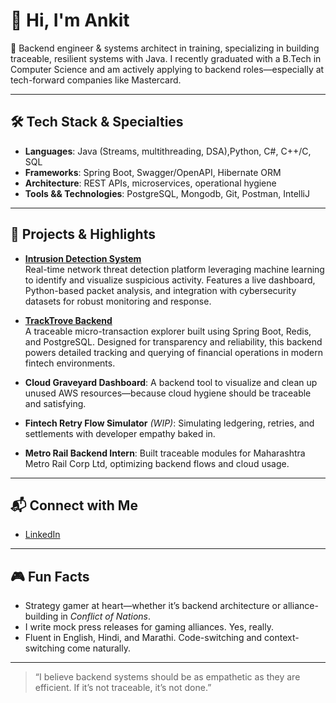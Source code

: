 # 👋 Hi, I'm Ankit

🎯 Backend engineer & systems architect in training, specializing in building traceable, resilient systems with Java. I recently graduated with a B.Tech in Computer Science and am actively applying to backend roles—especially at tech-forward companies like Mastercard.

---

## 🛠️ Tech Stack & Specialties

- **Languages**: Java (Streams, multithreading, DSA),Python, C#, C++/C, SQL
- **Frameworks**: Spring Boot, Swagger/OpenAPI, Hibernate ORM
- **Architecture**: REST APIs, microservices, operational hygiene
- **Tools && Technologies**: PostgreSQL, Mongodb, Git, Postman, IntelliJ

---

## 🚀 Projects & Highlights

- **[Intrusion Detection System](https://github.com/AnkitV15/Intrusion-Detection-System)**  
  Real-time network threat detection platform leveraging machine learning to identify and visualize suspicious activity. Features a live dashboard, Python-based packet analysis, and integration with cybersecurity datasets for robust monitoring and response.

- **[TrackTrove Backend](https://github.com/AnkitV15/tracktrove-backend)**  
  A traceable micro-transaction explorer built using Spring Boot, Redis, and PostgreSQL. Designed for transparency and reliability, this backend powers detailed tracking and querying of financial operations in modern fintech environments.

- **Cloud Graveyard Dashboard**: A backend tool to visualize and clean up unused AWS resources—because cloud hygiene should be traceable and satisfying.
- **Fintech Retry Flow Simulator** *(WIP)*: Simulating ledgering, retries, and settlements with developer empathy baked in.
- **Metro Rail Backend Intern**: Built traceable modules for Maharashtra Metro Rail Corp Ltd, optimizing backend flows and cloud usage.

---

## 📬 Connect with Me

- [LinkedIn](https://www.linkedin.com/in/ankit-vis)

---

## 🎮 Fun Facts

- Strategy gamer at heart—whether it’s backend architecture or alliance-building in *Conflict of Nations*.
- I write mock press releases for gaming alliances. Yes, really.
- Fluent in English, Hindi, and Marathi. Code-switching and context-switching come naturally.

---

> “I believe backend systems should be as empathetic as they are efficient. If it’s not traceable, it’s not done.”
